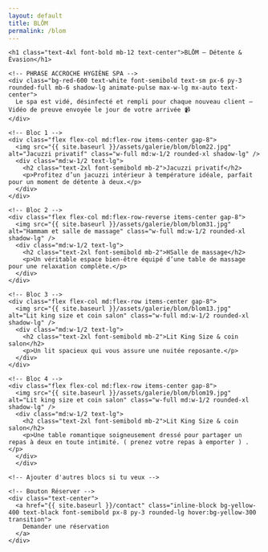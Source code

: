 ```yaml
---
layout: default
title: BLŌM
permalink: /blom
---
```


<section class="bg-black text-yellow-400 py-12 px-6 w-full">
  <div class="max-w-6xl mx-auto space-y-16">

    <h1 class="text-4xl font-bold mb-12 text-center">BLŌM – Détente & Évasion</h1>

    <!-- PHRASE ACCROCHE HYGIÈNE SPA -->
    <div class="bg-red-600 text-white font-semibold text-sm px-6 py-3 rounded-full mb-6 shadow-lg animate-pulse max-w-lg mx-auto text-center">
      Le spa est vidé, désinfecté et rempli pour chaque nouveau client – Vidéo de preuve envoyée le jour de votre arrivée 📹
    </div>

    <!-- Bloc 1 -->
    <div class="flex flex-col md:flex-row items-center gap-8">
      <img src="{{ site.baseurl }}/assets/galerie/blom/blom22.jpg" alt="Jacuzzi privatif" class="w-full md:w-1/2 rounded-xl shadow-lg" />
      <div class="md:w-1/2 text-lg">
        <h2 class="text-2xl font-semibold mb-2">Jacuzzi privatif</h2>
        <p>Profitez d’un jacuzzi intérieur à température idéale, parfait pour un moment de détente à deux.</p>
      </div>
    </div>

    <!-- Bloc 2 -->
    <div class="flex flex-col md:flex-row-reverse items-center gap-8">
      <img src="{{ site.baseurl }}/assets/galerie/blom/blom31.jpg" alt="Hammam et salle de massage" class="w-full md:w-1/2 rounded-xl shadow-lg" />
      <div class="md:w-1/2 text-lg">
        <h2 class="text-2xl font-semibold mb-2">HSalle de massage</h2>
        <p>Un véritable espace bien-être équipé d’une table de massage pour une relaxation complète.</p>
      </div>
    </div>

    <!-- Bloc 3 -->
    <div class="flex flex-col md:flex-row items-center gap-8">
      <img src="{{ site.baseurl }}/assets/galerie/blom/blom13.jpg" alt="Lit king size et coin salon" class="w-full md:w-1/2 rounded-xl shadow-lg" />
      <div class="md:w-1/2 text-lg">
        <h2 class="text-2xl font-semibold mb-2">Lit King Size & coin salon</h2>
        <p>Un lit spacieux qui vous assure une nuitée reposante.</p>
      </div>
    </div>

    <!-- Bloc 4 -->
    <div class="flex flex-col md:flex-row items-center gap-8">
      <img src="{{ site.baseurl }}/assets/galerie/blom/blom19.jpg" alt="Lit king size et coin salon" class="w-full md:w-1/2 rounded-xl shadow-lg" />
      <div class="md:w-1/2 text-lg">
        <h2 class="text-2xl font-semibold mb-2">Lit King Size & coin salon</h2>
        <p>Une table romantique soigneusement dressé pour partager un repas à deux en toute intimité. ( prenez votre repas à emporter ) .</p>
      </div>
      </div>

    <!-- Ajouter d'autres blocs si tu veux -->

    <!-- Bouton Réserver -->
    <div class="text-center">
      <a href="{{ site.baseurl }}/contact" class="inline-block bg-yellow-400 text-black font-semibold px-8 py-3 rounded-lg hover:bg-yellow-300 transition">
        Demander une réservation
      </a>
    </div>

  </div>
</section>
